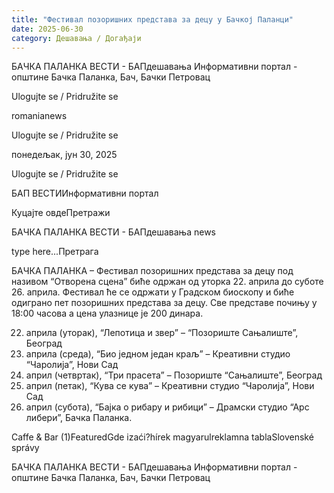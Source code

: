 ```yaml
---
title: "Фестивал позоришних представа за децу у Бачкој Паланци"
date: 2025-06-30
category: Дешавања / Догађаји
---
```


БАЧКА ПАЛАНКА ВЕСТИ - БАПдешавања Информативни портал - општине Бачка Паланка, Бач, Бачки Петровац

Ulogujte se / Pridružite se

romanianews

Ulogujte se / Pridružite se

понедељак, јун 30, 2025

Ulogujte se / Pridružite se

БАП ВЕСТИИнформативни портал

Куцајте овдеПретражи

БАЧКА ПАЛАНКА ВЕСТИ - БАПдешавања news

type here...Претрага

БАЧКА ПАЛАНКА – Фестивал позоришних представа за децу под називом “Отворена сцена” биће одржан од уторка 22. априла до суботе 26. априла. Фестивал ће се одржати у Градском биоскопу и биће одиграно пет позоришних представа за децу. Све представе почињу у 18:00 часова а цена улазнице је 200 динара.


22. априла (уторак), “Лепотица и звер” – “Позориште Сањалиште”, Београд
23. априла (среда), “Био једном један краљ” – Креативни студио “Чаролија”, Нови Сад
24. април (четвртак), “Три прасета” – Позориште “Сањалиште”, Београд
25. април (петак), “Кува се кува” – Креативни студио “Чаролија”, Нови Сад
26. април (субота), “Бајка о рибару и рибици” – Драмски студио “Арс либери”, Бачка Паланка.

Caffe & Bar (1)FeaturedGde izaći?hírek magyarulreklamna tablaSlovenské správy

БАЧКА ПАЛАНКА ВЕСТИ - БАПдешавања Информативни портал - општине Бачка Паланка, Бач, Бачки Петровац
